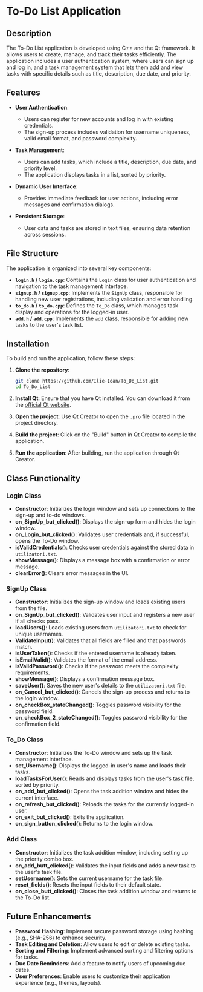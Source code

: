 # To-Do List Application

## Description

The To-Do List application is developed using C++ and the Qt framework. It allows users to create, manage, and track their tasks efficiently. The application includes a user authentication system, where users can sign up and log in, and a task management system that lets them add and view tasks with specific details such as title, description, due date, and priority.

## Features

- **User Authentication**: 
  - Users can register for new accounts and log in with existing credentials.
  - The sign-up process includes validation for username uniqueness, valid email format, and password complexity.
  
- **Task Management**:
  - Users can add tasks, which include a title, description, due date, and priority level.
  - The application displays tasks in a list, sorted by priority.

- **Dynamic User Interface**:
  - Provides immediate feedback for user actions, including error messages and confirmation dialogs.

- **Persistent Storage**:
  - User data and tasks are stored in text files, ensuring data retention across sessions.

## File Structure

The application is organized into several key components:

- **`login.h` / `login.cpp`**: Contains the `Login` class for user authentication and navigation to the task management interface.
- **`signup.h` / `signup.cpp`**: Implements the `SignUp` class, responsible for handling new user registrations, including validation and error handling.
- **`to_do.h` / `to_do.cpp`**: Defines the `To_Do` class, which manages task display and operations for the logged-in user.
- **`add.h` / `add.cpp`**: Implements the `add` class, responsible for adding new tasks to the user's task list.

## Installation

To build and run the application, follow these steps:

1. **Clone the repository**:
   ```bash
   git clone https://github.com/Ilie-Ioan/To_Do_List.git
   cd To_Do_List
   
2. **Install Qt**: Ensure that you have Qt installed. You can download it from the [official Qt website](https://www.qt.io/download).

3. **Open the project**: Use Qt Creator to open the `.pro` file located in the project directory.

4. **Build the project**: Click on the "Build" button in Qt Creator to compile the application.

5. **Run the application**: After building, run the application through Qt Creator.

## Class Functionality

### Login Class
- **Constructor**: Initializes the login window and sets up connections to the sign-up and to-do windows.
- **on_SignUp_but_clicked()**: Displays the sign-up form and hides the login window.
- **on_Login_but_clicked()**: Validates user credentials and, if successful, opens the To-Do window.
- **isValidCredentials()**: Checks user credentials against the stored data in `utilizatori.txt`.
- **showMessage()**: Displays a message box with a confirmation or error message.
- **clearError()**: Clears error messages in the UI.

### SignUp Class
- **Constructor**: Initializes the sign-up window and loads existing users from the file.
- **on_SignUp_but_clicked()**: Validates user input and registers a new user if all checks pass.
- **loadUsers()**: Loads existing users from `utilizatori.txt` to check for unique usernames.
- **ValidateInput()**: Validates that all fields are filled and that passwords match.
- **isUserTaken()**: Checks if the entered username is already taken.
- **isEmailValid()**: Validates the format of the email address.
- **isValidPassword()**: Checks if the password meets the complexity requirements.
- **showMessage()**: Displays a confirmation message box.
- **saveUser()**: Saves the new user's details to the `utilizatori.txt` file.
- **on_Cancel_but_clicked()**: Cancels the sign-up process and returns to the login window.
- **on_checkBox_stateChanged()**: Toggles password visibility for the password field.
- **on_checkBox_2_stateChanged()**: Toggles password visibility for the confirmation field.

### To_Do Class
- **Constructor**: Initializes the To-Do window and sets up the task management interface.
- **set_Username()**: Displays the logged-in user's name and loads their tasks.
- **loadTasksForUser()**: Reads and displays tasks from the user's task file, sorted by priority.
- **on_add_but_clicked()**: Opens the task addition window and hides the current interface.
- **on_refresh_but_clicked()**: Reloads the tasks for the currently logged-in user.
- **on_exit_but_clicked()**: Exits the application.
- **on_sign_button_clicked()**: Returns to the login window.

### Add Class
- **Constructor**: Initializes the task addition window, including setting up the priority combo box.
- **on_add_butt_clicked()**: Validates the input fields and adds a new task to the user's task file.
- **setUsername()**: Sets the current username for the task file.
- **reset_fields()**: Resets the input fields to their default state.
- **on_close_butt_clicked()**: Closes the task addition window and returns to the To-Do list.

## Future Enhancements

- **Password Hashing**: Implement secure password storage using hashing (e.g., SHA-256) to enhance security.
- **Task Editing and Deletion**: Allow users to edit or delete existing tasks.
- **Sorting and Filtering**: Implement advanced sorting and filtering options for tasks.
- **Due Date Reminders**: Add a feature to notify users of upcoming due dates.
- **User Preferences**: Enable users to customize their application experience (e.g., themes, layouts).

